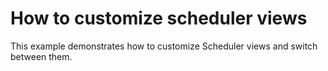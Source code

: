 # How to customize scheduler views


<p>This example demonstrates how to customize Scheduler views and switch between them.</p>

<br/>


